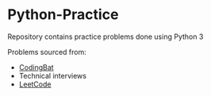 # Python-Practice

Repository contains practice problems done using Python 3

Problems sourced from:
* [CodingBat](https://codingbat.com/python)
* Technical interviews
* [LeetCode](https://leetcode.com/)
